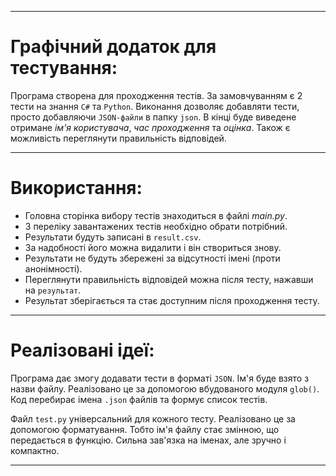 -----------------------------------------------------------------------------------------------------------------

# Графічний додаток для тестування:

Програма створена для проходження тестів. 
За замовчуванням є 2 тести на знання `C#` та `Python`.
Виконання дозволяє добавляти тести, просто добавляючи `JSON-файли` в папку `json`.
В кінці буде виведене отримане *ім'я користувача*, *час проходження* та *оцінка*.
Також є можливість переглянути правильність відповідей.

-----------------------------------------------------------------------------------------------------------------

# Використання:

- Головна сторінка вибору тестів знаходиться в файлі *main.py*.
- З переліку завантажених тестів необхідно обрати потрібний.
- Результати будуть записані в `result.csv`. 
- За надобності його можна видалити і він створиться знову.
- Результати не будуть збережені за відсутності імені (проти анонімності).
- Переглянути правильність відповідей можна після тесту, нажавши на `результат`.
- Результат зберігається та стає доступним після проходження тесту.

-----------------------------------------------------------------------------------------------------------------

# Реалізовані ідеї:

Програма дає змогу додавати тести в форматі `JSON`.
Ім'я буде взято з назви файлу.
Реалізовано це за допомогою вбудованого модуля `glob()`.
Код перебирає імена `.json` файлів та формує список тестів.

Файл `test.py` універсальний для кожного тесту.
Реалізовано це за допомогою форматування.
Тобто ім'я файлу стає змінною, що передається в функцію.
Сильна зав'язка на іменах, але зручно і компактно.

-----------------------------------------------------------------------------------------------------------------